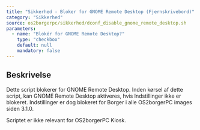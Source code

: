 ```yaml
---
title: "Sikkerhed - Bloker for GNOME Remote Desktop (Fjernskrivebord)"
category: "Sikkerhed"
source: os2borgerpc/sikkerhed/dconf_disable_gnome_remote_desktop.sh
parameters:
  - name: "Blokér for GNOME Remote Desktop?"
    type: "checkbox"
    default: null
    mandatory: false
---
```


## Beskrivelse
Dette script blokerer for GNOME Remote Desktop.
Inden kørsel af dette script, kan GNOME Remote Desktop aktiveres, hvis Indstillinger ikke er blokeret. 
Indstillinger er dog blokeret for Borger i alle OS2borgerPC images siden 3.1.0.

Scriptet er ikke relevant for OS2borgerPC Kiosk.